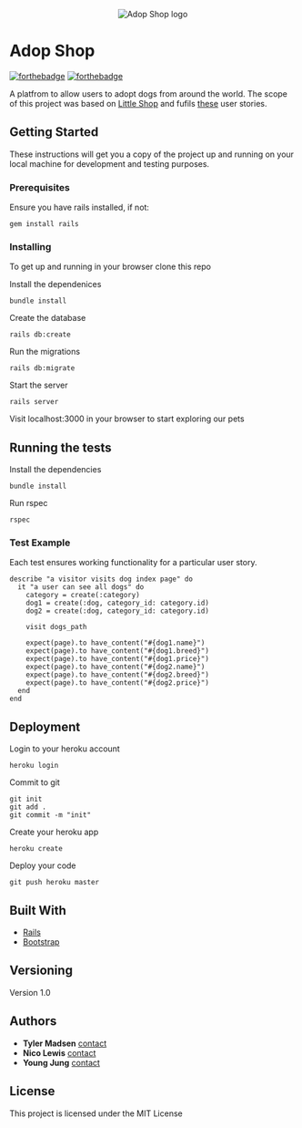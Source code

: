 <p align="center">
  <img src="https://image.ibb.co/jhTWew/dog_logo.jpg" alt="Adop Shop logo"/>
</p>



# Adop Shop

[![forthebadge](http://forthebadge.com/images/badges/made-with-ruby.svg)](http://forthebadge.com)
[![forthebadge](http://forthebadge.com/images/badges/built-with-love.svg)](http://forthebadge.com)

A platfrom to allow users to adopt dogs from around the world. The scope of this project was based on [Little Shop](https://www.google.com) and fufils [these](https://www.google.com) user stories.



## Getting Started


These instructions will get you a copy of the project up and running on your local machine for development and testing purposes.

### Prerequisites

Ensure you have rails installed, if not:

```
gem install rails 
```

### Installing

To get up and running in your browser clone this repo 

Install the dependenices

```
bundle install 
```

Create the database

```
rails db:create
```

Run the migrations

```
rails db:migrate
```

Start the server

```
rails server
```

Visit localhost:3000 in your browser to start exploring our pets

## Running the tests

Install the dependencies

```
bundle install
```

Run rspec

```
rspec
```


### Test Example

Each test ensures working functionality for a particular user story. 

```
describe "a visitor visits dog index page" do
  it "a user can see all dogs" do
    category = create(:category)
    dog1 = create(:dog, category_id: category.id)
    dog2 = create(:dog, category_id: category.id)

    visit dogs_path

    expect(page).to have_content("#{dog1.name}")
    expect(page).to have_content("#{dog1.breed}")
    expect(page).to have_content("#{dog1.price}")
    expect(page).to have_content("#{dog2.name}")
    expect(page).to have_content("#{dog2.breed}")
    expect(page).to have_content("#{dog2.price}")
  end
end
```

## Deployment

Login to your heroku account

```
heroku login
```

Commit to git

```
git init
git add .
git commit -m "init"
```

Create your heroku app

```
heroku create
```

Deploy your code

```
git push heroku master
```


## Built With

* [Rails](https://github.com/rails/rails) 
* [Bootstrap](https://github.com/twbs/bootstrap-rubygem) 


## Versioning

Version 1.0

## Authors

* **Tyler Madsen** [contact](https://github.com/tylermarshal)
* **Nico Lewis** [contact](https://github.com/nico24687)
* **Young Jung** [contact](https://github.com/seoulstice)



## License

This project is licensed under the MIT License 

